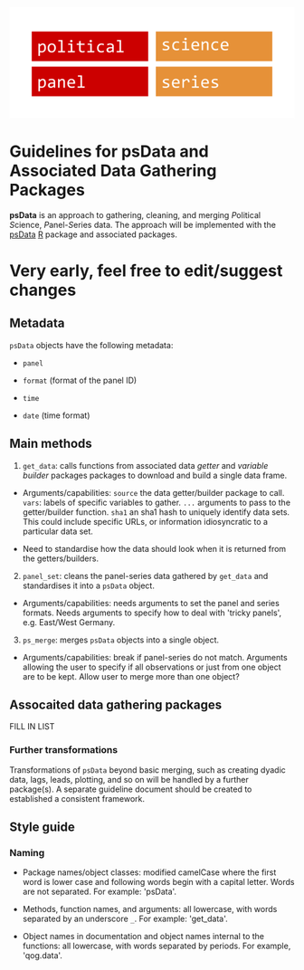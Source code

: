 ![](psData_logo_v1.png)

Guidelines for psData and Associated Data Gathering Packages
===

**psData** is an approach to gathering, cleaning, and merging *P*olitical *S*cience, *P*anel-*S*eries data. The approach will be implemented with the [psData](https://github.com/rOpenGov/psData) [R](http://www.r-project.org/) package and associated packages. 

# Very early, feel free to edit/suggest changes #

## Metadata 

`psData` objects have the following metadata:

- `panel` 

- `format` (format of the panel ID)

- `time`

- `date` (time format)

## Main methods

1. `get_data`: calls functions from associated data *getter* and *variable builder* packages packages to download and build a single data frame. 

  - Arguments/capabilities: `source` the data getter/builder package to call. `vars`: labels of specific variables to gather. `...` arguments to pass to the getter/builder function. `sha1` an sha1 hash to uniquely identify data sets. This could include specific URLs, or information idiosyncratic to a particular data set. 
  
  - Need to standardise how the data should look when it is returned from the getters/builders.

2. `panel_set`: cleans the panel-series data gathered by `get_data` and standardises it into a `psData` object. 

  - Arguments/capabilities: needs arguments to set the panel and series formats. Needs arguments to specify how to deal with 'tricky panels', e.g. East/West Germany.
  
3. `ps_merge`: merges `psData` objects into a single object. 

  - Arguments/capabilities: break if panel-series do not match. Arguments allowing the user to specify if all observations or just from one object are to be kept. Allow user to merge more than one object? 


## Assocaited data gathering packages

FILL IN LIST

### Further transformations

Transformations of `psData` beyond basic merging, such as creating dyadic data, lags, leads, plotting, and so on will be handled by a further package(s). A separate guideline document should be created to established a consistent framework.

## Style guide

### Naming

- Package names/object classes: modified camelCase where the first word is lower case and following words begin with a capital letter. Words are not separated. For example: 'psData'.

- Methods, function names, and arguments: all lowercase, with words separated by an underscore `_`. For example: 'get_data'. 

- Object names in documentation and object names internal to the functions: all lowercase, with words separated by periods. For example, 'qog.data'.